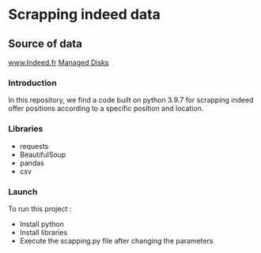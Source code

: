 # Scrapping indeed data
## Source of data
www.Indeed.fr
[Managed Disks](#managed-disks)

### Introduction
In this repository, we find a code built on python 3.9.7 for scrapping indeed offer  positions according to a specific position and location.

### Libraries
- requests
- BeautifulSoup
- pandas
- csv

### Launch
To run this project :
- Install python
- Install libraries
- Execute the scapping.py file after changing the parameters




